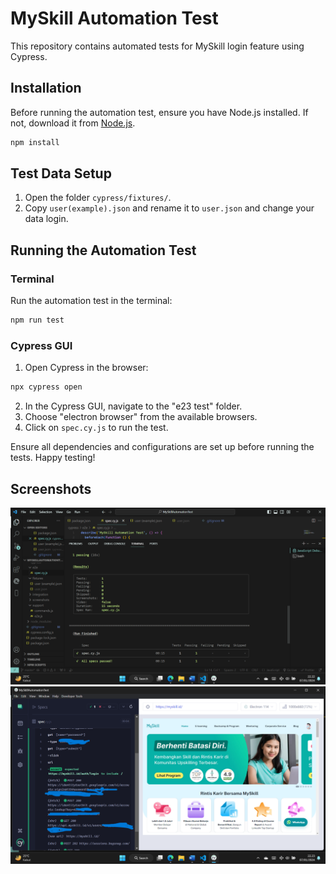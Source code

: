 

# MySkill Automation Test 

This repository contains  automated tests for MySkill login feature using Cypress.

## Installation

Before running the automation test, ensure you have Node.js installed. If not, download it from [Node.js](https://nodejs.org/).

```bash
npm install
```

## Test Data Setup

1. Open the folder `cypress/fixtures/`.
2. Copy `user(example).json` and rename it to `user.json` and change your data login.

## Running the Automation Test

### Terminal

Run the automation test in the terminal:

```bash
npm run test
```

### Cypress GUI

1. Open Cypress in the browser:

```bash
npx cypress open
```

2. In the Cypress GUI, navigate to the "e23 test" folder.
3. Choose "electron browser" from the available browsers.
4. Click on `spec.cy.js` to run the test.

Ensure all dependencies and configurations are set up before running the tests. Happy testing!

## Screenshots

![Terminal Logo](cypress/screenshots/Screenshot%20(429).png) <br/>
![GUI Logo](cypress/screenshots/Screenshot%20(430).png)<br/>


